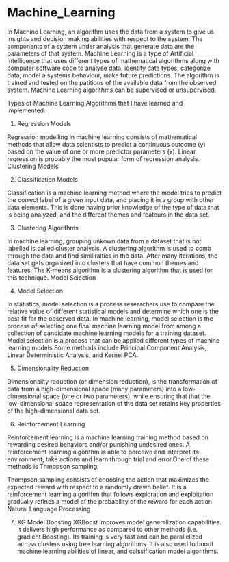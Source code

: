 # Machine_Learning

In Machine Learning, an algorithm uses the data from a system to give us insights and decision making abilities with 
respect to the system. The components of a system under analysis that generate data are the parameters of that system.
Machine Learning is a type of Artificial Intelligence that uses different types of mathematical algorithms 
along with computer software code to analyse data, identify data types, categorize data, model a systems behaviour, make 
future predictions. The algorithm is trained and tested on the patitions of the available data from the observed system.
Machine Learning algorithms can be supervised or unsupervised.

Types of Machine Learning Algorithms that I have learned and implemented:

1. Regression Models

Regression modelling in machine learning consists of mathematical methods that allow data scientists 
     to predict a continuous outcome (y) based on the value of one or more predictor parameters (x).
     Linear regression is probably the most popular form of regression analysis.
     Clustering Models

2. Classification Models
    
Classification is a machine learning method where the model tries to predict the correct label of a 
given input data, and placing it in a group with other data elements. This is done having prior knowledge
of the type of data that is being analyzed, and the different themes and feateurs in the data set.

3. Clustering Algorithms

In machine learning, grouping unkown data from a dataset that is not labelled is called cluster analysis.
A clustering algorithm is used to comb through the data and find similiraities in the data. After many 
iterations, the data set gets organized into clusters that have common themes and features. The K-means
algorithm is a clustering algorithm that is used for this technique.
Model Selection 

4. Model Selection

In statistics, model selection is a process researchers use to compare the relative 
value of different statistical models and determine which one is the best fit for the 
observed data. In machine learning, model selection is the process of selecting one final machine learning model 
from among a collection of candidate machine learning models for a training dataset. Model selection 
is a process that can be applied different types of machine learning models.Some methods include Principal 
Component Analysis, Linear Deterministic Analysis, and Kernel PCA.

5. Dimensionality Reduction
 
 Dimensionality reduction (or dimension reduction), is the transformation of data 
from a high-dimensional space (many parameters) into a low-dimensional space (one or two parameters), 
while ensuring that that the low-dimensional space representation of the data set retains key properties 
of the high-dimensional data set.

6. Reinforcement Learning

Reinforcement learning is a machine learning training method based on rewarding desired 
behaviors and/or punishing undesired ones. A reinforcement learning algorithm
is able to perceive and interpret its environment, take actions and learn through trial 
and error.One of these methods is Thmopson sampling.

Thompson sampling consists of choosing the action that maximizes the expected reward with respect to a 
randomly drawn belief. It is a reinforcement learning algorithm that follows exploration and exploitation 
gradually refines a model of the probability of the reward for each action
Natural Language Processing

7. XG Model Boosting
XGBoost improves model generalization capabilities. It delivers high performance as 
compared to other methods (i.e. gradient Boosting). Its training is very fast and can be parallelized across 
clusters using tree learning algorithms. It is also used to boodt machine learning abilities of linear,
and calssification model algorithms.

